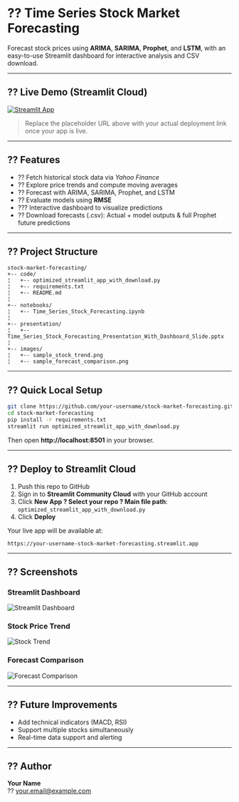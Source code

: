 # ?? Time Series Stock Market Forecasting

Forecast stock prices using **ARIMA**, **SARIMA**, **Prophet**, and **LSTM**, with an easy-to-use Streamlit dashboard for interactive analysis and CSV download.

---

## ?? Live Demo (Streamlit Cloud)

[![Streamlit App](https://static.streamlit.io/badges/streamlit_badge_black_white.svg)](https://YOUR-USERNAME-streamlit-app.streamlit.app)

> Replace the placeholder URL above with your actual deployment link once your app is live.

---

## ?? Features

- ?? Fetch historical stock data via *Yahoo Finance*
- ?? Explore price trends and compute moving averages
- ?? Forecast with ARIMA, SARIMA, Prophet, and LSTM
- ?? Evaluate models using **RMSE**
- ??? Interactive dashboard to visualize predictions
- ?? Download forecasts (.csv): Actual + model outputs & full Prophet future predictions

---

## ?? Project Structure

```
stock-market-forecasting/
+-- code/
¦   +-- optimized_streamlit_app_with_download.py
¦   +-- requirements.txt
¦   +-- README.md
¦
+-- notebooks/
¦   +-- Time_Series_Stock_Forecasting.ipynb
¦
+-- presentation/
¦   +-- Time_Series_Stock_Forecasting_Presentation_With_Dashboard_Slide.pptx
¦
+-- images/
¦   +-- sample_stock_trend.png
¦   +-- sample_forecast_comparison.png
```

---

## ?? Quick Local Setup

```bash
git clone https://github.com/your-username/stock-market-forecasting.git
cd stock-market-forecasting
pip install -r requirements.txt
streamlit run optimized_streamlit_app_with_download.py
```

Then open **http://localhost:8501** in your browser.

---

## ?? Deploy to Streamlit Cloud

1. Push this repo to GitHub  
2. Sign in to **Streamlit Community Cloud** with your GitHub account  
3. Click **New App ? Select your repo ? Main file path**: `optimized_streamlit_app_with_download.py`  
4. Click **Deploy**

Your live app will be available at:  
```
https://your-username-stock-market-forecasting.streamlit.app
```

---

## ?? Screenshots

### Streamlit Dashboard
![Streamlit Dashboard](images/streamlit_dashboard.png)

### Stock Price Trend
![Stock Trend](images/sample_stock_trend.png)

### Forecast Comparison
![Forecast Comparison](images/sample_forecast_comparison.png)

---

## ?? Future Improvements

- Add technical indicators (MACD, RSI)
- Support multiple stocks simultaneously
- Real-time data support and alerting

---

## ?? Author
**Your Name**  
?? your.email@example.com
